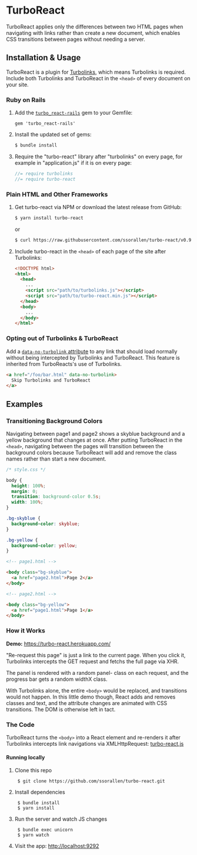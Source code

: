 # TurboReact

TurboReact applies only the differences between two HTML pages when navigating
with links rather than create a new document, which enables CSS transitions
between pages without needing a server.

## Installation & Usage

TurboReact is a plugin for [Turbolinks](https://github.com/rails/turbolinks),
which means Turbolinks is required. Include both Turbolinks and TurboReact in
the `<head>` of every document on your site.

### Ruby on Rails

1. Add the [`turbo_react-rails`](https://github.com/ssorallen/turbo_react-rails)
   gem to your Gemfile:

    ```
    gem 'turbo_react-rails'
    ```

2. Install the updated set of gems:

    ```sh
    $ bundle install
    ```

3. Require the "turbo-react" library after "turbolinks" on every page, for
   example in "application.js" if it is on every page:

    ```js
    //= require turbolinks
    //= require turbo-react
    ```

### Plain HTML and Other Frameworks

1. Get turbo-react via NPM or download the latest release from GitHub:

    ```sh
    $ yarn install turbo-react
    ```

   or

    ```sh
    $ curl https://raw.githubusercontent.com/ssorallen/turbo-react/v0.9.0/public/dist/turbo-react.min.js
    ```

2. Include turbo-react in the `<head>` of each page of the site after
   Turbolinks:

    ```html
    <!DOCTYPE html>
    <html>
      <head>
        ...
        <script src="path/to/turbolinks.js"></script>
        <script src="path/to/turbo-react.min.js"></script>
      </head>
      <body>
        ...
      </body>
    </html>
    ```

### Opting out of Turbolinks & TurboReact

Add a
[`data-no-turbolink` attribute](https://github.com/rails/turbolinks#opting-out-of-turbolinks)
to any link that should load normally without being intercepted by Turbolinks
and TurboReact. This feature is inherited from TurboReacts's use of Turbolinks.

```html
<a href="/foo/bar.html" data-no-turbolink>
  Skip Turbolinks and TurboReact
</a>
```

## Examples

### Transitioning Background Colors

Navigating between page1 and page2 shows a skyblue background and a yellow
background that changes at once. After putting TurboReact in the `<head>`,
navigating between the pages will transition between the background colors
because TurboReact will add and remove the class names rather than start a new
document.

```css
/* style.css */

body {
  height: 100%;
  margin: 0;
  transition: background-color 0.5s;
  width: 100%;
}

.bg-skyblue {
  background-color: skyblue;
}

.bg-yellow {
  background-color: yellow;
}
```

```html
<!-- page1.html -->

<body class="bg-skyblue">
  <a href="page2.html">Page 2</a>
</body>
```

```html
<!-- page2.html -->

<body class="bg-yellow">
  <a href="page1.html">Page 1</a>
</body>
```

### How it Works

**Demo:** https://turbo-react.herokuapp.com/

"Re-request this page" is just a link to the current page. When you click it,
Turbolinks intercepts the GET request and fetchs the full page via XHR.

The panel is rendered with a random panel- class on each request,
and the progress bar gets a random widthX class.

With Turbolinks alone, the entire `<body>` would be replaced, and transitions
would not happen. In this little demo though, React adds and removes
classes and text, and the attribute changes are animated with CSS transitions.
The DOM is otherwise left in tact.

### The Code

TurboReact turns the `<body>` into a React element and re-renders it after
Turbolinks intercepts link navigations via XMLHttpRequest:
[turbo-react.js](https://github.com/ssorallen/turbo-react/blob/master/src/turbo-react.js)

#### Running locally

1. Clone this repo

        $ git clone https://github.com/ssorallen/turbo-react.git

2. Install dependencies

        $ bundle install
        $ yarn install

3. Run the server and watch JS changes

        $ bundle exec unicorn
        $ yarn watch

4. Visit the app: [http://localhost:9292](http://localhost:9292)
